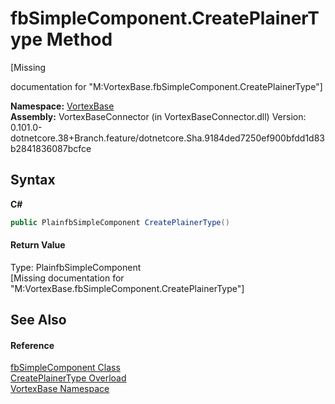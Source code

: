 # fbSimpleComponent.CreatePlainerType Method 
 

\[Missing <summary> documentation for "M:VortexBase.fbSimpleComponent.CreatePlainerType"\]

**Namespace:**&nbsp;<a href="N_VortexBase.md">VortexBase</a><br />**Assembly:**&nbsp;VortexBaseConnector (in VortexBaseConnector.dll) Version: 0.101.0-dotnetcore.38+Branch.feature/dotnetcore.Sha.9184ded7250ef900bfdd1d83b2841836087bcfce

## Syntax

**C#**<br />
``` C#
public PlainfbSimpleComponent CreatePlainerType()
```


#### Return Value
Type: PlainfbSimpleComponent<br />\[Missing <returns> documentation for "M:VortexBase.fbSimpleComponent.CreatePlainerType"\]

## See Also


#### Reference
<a href="T_VortexBase_fbSimpleComponent.md">fbSimpleComponent Class</a><br /><a href="Overload_VortexBase_fbSimpleComponent_CreatePlainerType.md">CreatePlainerType Overload</a><br /><a href="N_VortexBase.md">VortexBase Namespace</a><br />